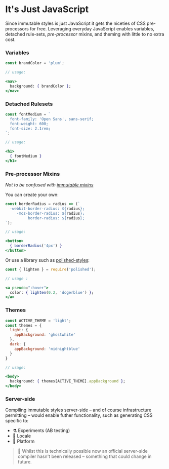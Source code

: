 # It's Just JavaScript

Since immutable styles is just JavaScript it gets the niceties of CSS pre-processors for free. Leveraging everyday JavaScript enables variables, detached rule-sets, *pre-processor* mixins, and theming with little to no extra cost.

### Variables

```jsx
const brandColor = 'plum';

// usage:

<nav>
  background: { brandColor };
</nav>
```

### Detached Rulesets

```jsx
const fontMedium = `
  font-family: 'Open Sans', sans-serif;
  font-weight: 600;
  font-size: 2.1rem;
`;

// usage:

<h1>
  { fontMedium }
</h1>
```

### Pre-processor Mixins
*Not to be confused with [immutable mixins]()*

You can create your own:

```jsx
const borderRadius = radius => (`
  -webkit-border-radius: ${radius};
     -moz-border-radius: ${radius};
          border-radius: ${radius};
`);

// usage:

<button>
  { borderRadius('4px') }
</button>
```

Or use a library such as [polished-styles](https://github.com/styled-components/polished):

```jsx
const { lighten } = require('polished');

// usage :

<a pseudo=":hover">
  color: { lighten(0.2, 'dogerblue') };
</a>
```

### Themes

```jsx
const ACTIVE_THEME = 'light';
const themes = {
  light: {
    appBackground: 'ghostwhite'
  },
  dark: {
    appBackground: 'midnightblue'
  }
}

// usage:

<body>
  background: { themes[ACTIVE_THEME].appBackground };
</body>
```

### Server-side

Compiling immutable styles server-side – and of course infrastructure permitting – would enable futher functionality, such as generating CSS specific to:

- ⚗️ Experiments (AB testing)
- 🎌 Locale
- 📱 Platform

> 🔮 Whilst this is technically possible now an official server-side compiler hasn't been released – something that could change in future.


